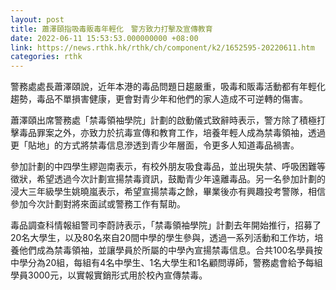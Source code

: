 ```yaml
---
layout: post
title: 蕭澤頤指吸毒販毒年輕化　警方致力打擊及宣傳教育
date: 2022-06-11 15:53:53.000000000 +08:00
link: https://news.rthk.hk/rthk/ch/component/k2/1652595-20220611.htm
categories: rthk
---
```


警務處處長蕭澤頤說，近年本港的毒品問題日趨嚴重，吸毒和販毒活動都有年輕化趨勢，毒品不單損害健康，更會對青少年和他們的家人造成不可逆轉的傷害。

蕭澤頤出席警務處「禁毒領袖學院」計劃的啟動儀式致辭時表示，警方除了積極打擊毒品罪案之外，亦致力於抗毒宣傳和教育工作，培養年輕人成為禁毒領袖，透過更「貼地」的方式將禁毒信息滲透到青少年層面，令更多人知道毒品禍害。

參加計劃的中四學生繆迦南表示，有校外朋友吸食毒品，並出現失禁、呼吸困難等徵狀，希望透過今次計劃宣揚禁毒資訊，鼓勵青少年遠離毒品。另一名參加計劃的浸大三年級學生姚曉嵐表示，希望宣揚禁毒之餘，畢業後亦有興趣投考警隊，相信參加今次計劃對將來面試或警務工作有幫助。

毒品調查科情報組警司李蔚詩表示，「禁毒領袖學院」計劃去年開始推行，招募了20名大學生，以及80名來自20間中學的學生參與，透過一系列活動和工作坊，培養他們成為禁毒領袖，並讓學員於所屬的中學內宣揚禁毒信息。合共100名學員按中學分為20組，每組有4名中學生、1名大學生和1名顧問導師，警務處會給予每組學員3000元，以實報實銷形式用於校內宣傳禁毒。
